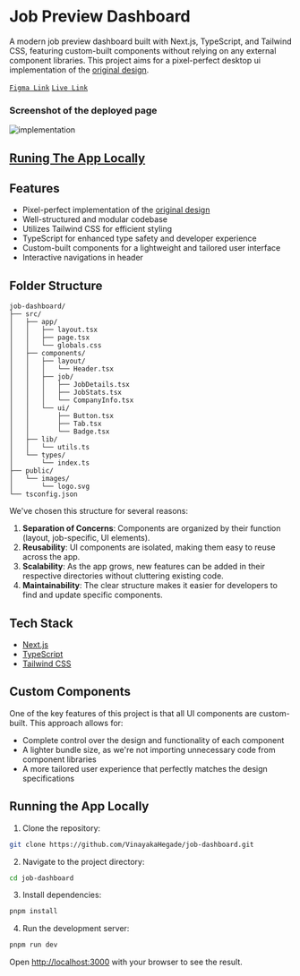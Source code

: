 # Job Preview Dashboard

A modern job preview dashboard built with Next.js, TypeScript, and Tailwind CSS, featuring custom-built components without relying on any external component libraries. This project aims for a pixel-perfect desktop ui implementation of the [original design](https://www.figma.com/design/f65mNkOZUSXdWRiPtZsHuX/Job-preview-dashboard-(Copy)?node-id=0-1&t=KTNQCbRpgMJtW2w4-1).

[`Figma Link`](https://www.figma.com/design/f65mNkOZUSXdWRiPtZsHuX/Job-preview-dashboard-(Copy)?node-id=0-1&t=KTNQCbRpgMJtW2w4-1)
[`Live Link`](https://cladedashboard.vercel.app)

### Screenshot of the deployed page

![implementation](https://github.com/VinayakaHegade/job-dashboard/assets/88454618/11af2dd8-b83e-4754-9252-aec734254ba3)

## [Runing The App Locally](#running-the-app-locally)

## Features

- Pixel-perfect implementation of the [original design](https://www.figma.com/design/f65mNkOZUSXdWRiPtZsHuX/Job-preview-dashboard-(Copy)?node-id=0-1&t=KTNQCbRpgMJtW2w4-1)
- Well-structured and modular codebase
- Utilizes Tailwind CSS for efficient styling
- TypeScript for enhanced type safety and developer experience
- Custom-built components for a lightweight and tailored user interface
- Interactive navigations in header

## Folder Structure
```
job-dashboard/
├── src/
│   ├── app/
│   │   ├── layout.tsx
│   │   ├── page.tsx
│   │   └── globals.css
│   ├── components/
│   │   ├── layout/
│   │   │   └── Header.tsx
│   │   ├── job/
│   │   │   ├── JobDetails.tsx
│   │   │   ├── JobStats.tsx
│   │   │   └── CompanyInfo.tsx
│   │   └── ui/
│   │       ├── Button.tsx
│   │       ├── Tab.tsx
│   │       └── Badge.tsx
│   ├── lib/
│   │   └── utils.ts
│   └── types/
│       └── index.ts
├── public/
│   └── images/
│       └── logo.svg
└── tsconfig.json
```
We've chosen this structure for several reasons:

1. **Separation of Concerns**: Components are organized by their function (layout, job-specific, UI elements).
2. **Reusability**: UI components are isolated, making them easy to reuse across the app.
3. **Scalability**: As the app grows, new features can be added in their respective directories without cluttering existing code.
4. **Maintainability**: The clear structure makes it easier for developers to find and update specific components.

## Tech Stack

- [Next.js](https://nextjs.org/)
- [TypeScript](https://www.typescriptlang.org/)
- [Tailwind CSS](https://tailwindcss.com/)

## Custom Components

One of the key features of this project is that all UI components are custom-built. This approach allows for:

- Complete control over the design and functionality of each component
- A lighter bundle size, as we're not importing unnecessary code from component libraries
- A more tailored user experience that perfectly matches the design specifications

## Running the App Locally

1. Clone the repository: 
```bash
git clone https://github.com/VinayakaHegade/job-dashboard.git
```
2. Navigate to the project directory:
```bash
cd job-dashboard
```
3. Install dependencies:
```bash
pnpm install
```
4. Run the development server:
```bash
pnpm run dev
```
Open [http://localhost:3000](http://localhost:3000) with your browser to see the result.
